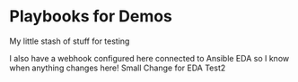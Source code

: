 # Playbooks for Demos
My little stash of stuff for testing

I also have a webhook configured here connected to Ansible EDA so I know when anything changes here!
Small Change for EDA
Test2
